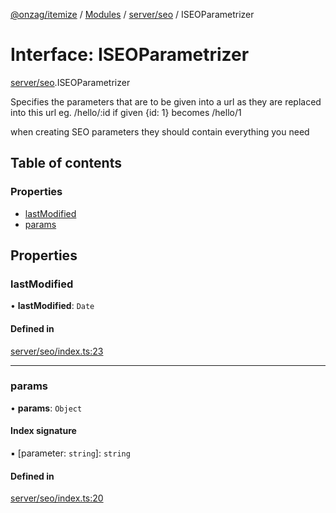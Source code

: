 [@onzag/itemize](../README.md) / [Modules](../modules.md) / [server/seo](../modules/server_seo.md) / ISEOParametrizer

# Interface: ISEOParametrizer

[server/seo](../modules/server_seo.md).ISEOParametrizer

Specifies the parameters that are to be given
into a url as they are replaced into this
url eg. /hello/:id if given {id: 1} becomes /hello/1

when creating SEO parameters they should contain
everything you need

## Table of contents

### Properties

- [lastModified](server_seo.ISEOParametrizer.md#lastmodified)
- [params](server_seo.ISEOParametrizer.md#params)

## Properties

### lastModified

• **lastModified**: `Date`

#### Defined in

[server/seo/index.ts:23](https://github.com/onzag/itemize/blob/59702dd5/server/seo/index.ts#L23)

___

### params

• **params**: `Object`

#### Index signature

▪ [parameter: `string`]: `string`

#### Defined in

[server/seo/index.ts:20](https://github.com/onzag/itemize/blob/59702dd5/server/seo/index.ts#L20)
